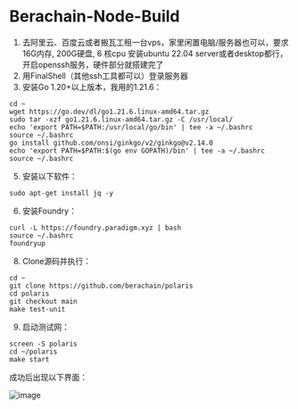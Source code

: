 # Berachain-Node-Build

1. 去阿里云、百度云或者搬瓦工租一台vps，家里闲置电脑/服务器也可以，要求16G内存, 200G硬盘, 6 核cpu
安装ubuntu 22.04 server或者desktop都行，开启openssh服务，硬件部分就搭建完了
2. 用FinalShell（其他ssh工具都可以）登录服务器
3. 安装Go 1.20+以上版本，我用的1.21.6：
```
cd ~
wget https://go.dev/dl/go1.21.6.linux-amd64.tar.gz
sudo tar -xzf go1.21.6.linux-amd64.tar.gz -C /usr/local/
echo 'export PATH=$PATH:/usr/local/go/bin' | tee -a ~/.bashrc
source ~/.bashrc
go install github.com/onsi/ginkgo/v2/ginkgo@v2.14.0
echo 'export PATH=$PATH:$(go env GOPATH)/bin' | tee -a ~/.bashrc
source ~/.bashrc
```
   
5. 安装以下软件：
```
sudo apt-get install jq -y
```
   
6. 安装Foundry：
```
curl -L https://foundry.paradigm.xyz | bash
source ~/.bashrc
foundryup
```

8. Clone源码并执行：
```
cd ~
git clone https://github.com/berachain/polaris
cd polaris
git checkout main
make test-unit
```
9. 启动测试网：
```
screen -S polaris
cd ~/polaris
make start
```

成功后出现以下界面：

![image](https://github.com/tujj99/Berachain-Node-Build/assets/53027340/4ae8869b-225e-4ede-9750-a87b761d16a3)

